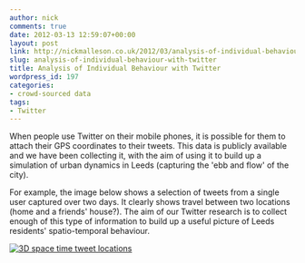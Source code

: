 ```yaml
---
author: nick
comments: true
date: 2012-03-13 12:59:07+00:00
layout: post
link: http://nickmalleson.co.uk/2012/03/analysis-of-individual-behaviour-with-twitter/
slug: analysis-of-individual-behaviour-with-twitter
title: Analysis of Individual Behaviour with Twitter
wordpress_id: 197
categories:
- crowd-sourced data
tags:
- Twitter
---
```


When people use Twitter on their mobile phones, it is possible for them to attach their GPS coordinates to their tweets. This data is publicly available and we have been collecting it, with the aim of using it to build up a simulation of urban dynamics in Leeds (capturing the 'ebb and flow' of the city).

For example, the image below shows a selection of tweets from a single user captured over two days. It clearly shows travel between two locations (home and a friends' house?). The aim of our Twitter research is to collect enough of this type of information to build up a useful picture of Leeds residents' spatio-temporal behaviour.

[![3D space time tweet locations](http://nickmalleson.co.uk/wp-content/uploads/2012/03/individual_tweeter_analysis-TFBMileyDemiNy3.png)](http://nickmalleson.co.uk/wp-content/uploads/2012/03/individual_tweeter_analysis.png)
